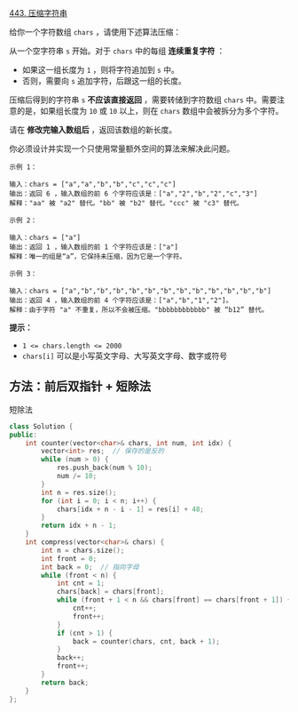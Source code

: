 [443. 压缩字符串](https://leetcode-cn.com/problems/string-compression/)

给你一个字符数组 `chars` ，请使用下述算法压缩：

从一个空字符串 `s` 开始。对于 `chars` 中的每组 **连续重复字符** ：

- 如果这一组长度为 `1` ，则将字符追加到 `s` 中。
- 否则，需要向 `s` 追加字符，后跟这一组的长度。

压缩后得到的字符串 `s` **不应该直接返回** ，需要转储到字符数组 `chars` 中。需要注意的是，如果组长度为 `10` 或 `10` 以上，则在 `chars` 数组中会被拆分为多个字符。

请在 **修改完输入数组后** ，返回该数组的新长度。

你必须设计并实现一个只使用常量额外空间的算法来解决此问题。

```
示例 1：

输入：chars = ["a","a","b","b","c","c","c"]
输出：返回 6 ，输入数组的前 6 个字符应该是：["a","2","b","2","c","3"]
解释："aa" 被 "a2" 替代。"bb" 被 "b2" 替代。"ccc" 被 "c3" 替代。

示例 2：

输入：chars = ["a"]
输出：返回 1 ，输入数组的前 1 个字符应该是：["a"]
解释：唯一的组是“a”，它保持未压缩，因为它是一个字符。

示例 3：

输入：chars = ["a","b","b","b","b","b","b","b","b","b","b","b","b"]
输出：返回 4 ，输入数组的前 4 个字符应该是：["a","b","1","2"]。
解释：由于字符 "a" 不重复，所以不会被压缩。"bbbbbbbbbbbb" 被 “b12” 替代。

```

**提示：**

- `1 <= chars.length <= 2000`
- `chars[i]` 可以是小写英文字母、大写英文字母、数字或符号



## 方法：前后双指针 + 短除法

短除法

```cpp
class Solution {
public:
    int counter(vector<char>& chars, int num, int idx) {
        vector<int> res;  // 保存的是反的
        while (num > 0) {
            res.push_back(num % 10);
            num /= 10;
        }
        int n = res.size();
        for (int i = 0; i < n; i++) {
            chars[idx + n - i - 1] = res[i] + 48;
        }
        return idx + n - 1;
    }
    int compress(vector<char>& chars) {
        int n = chars.size();
        int front = 0;
        int back = 0;  // 指向字母
        while (front < n) {
            int cnt = 1;
            chars[back] = chars[front];
            while (front + 1 < n && chars[front] == chars[front + 1]) {
                cnt++;
                front++;
            }
            if (cnt > 1) {
                back = counter(chars, cnt, back + 1);
            }
            back++;
            front++;
        }
        return back;
    }
};
```

